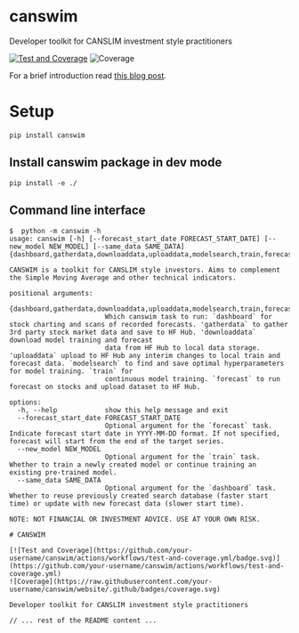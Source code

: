 # canswim
Developer toolkit for CANSLIM investment style practitioners

[![Test and Coverage](https://github.com/your-username/canswim/actions/workflows/test-and-coverage.yml/badge.svg)](https://github.com/your-username/canswim/actions/workflows/test-and-coverage.yml)
![Coverage](https://raw.githubusercontent.com/your-username/canswim/website/.github/badges/coverage.svg)

For a brief introduction read [this blog post](https://medium.com/@ivelin.atanasoff.ivanov/canswim-a-deep-learning-tool-for-canslim-practitioners-2c9740bb0d3d).

# Setup


```
pip install canswim
```


## Install canswim package in dev mode

```
pip install -e ./
```

## Command line interface

```
$  python -m canswim -h
usage: canswim [-h] [--forecast_start_date FORECAST_START_DATE] [--new_model NEW_MODEL] [--same_data SAME_DATA] {dashboard,gatherdata,downloaddata,uploaddata,modelsearch,train,forecast}

CANSWIM is a toolkit for CANSLIM style investors. Aims to complement the Simple Moving Average and other technical indicators.

positional arguments:
  {dashboard,gatherdata,downloaddata,uploaddata,modelsearch,train,forecast}
                        Which canswim task to run: `dashboard` for stock charting and scans of recorded forecasts. 'gatherdata` to gather 3rd party stock market data and save to HF Hub. 'downloaddata` download model training and forecast
                        data from HF Hub to local data storage. 'uploaddata` upload to HF Hub any interim changes to local train and forecast data. `modelsearch` to find and save optimal hyperparameters for model training. `train` for
                        continuous model training. `forecast` to run forecast on stocks and upload dataset to HF Hub.

options:
  -h, --help            show this help message and exit
  --forecast_start_date FORECAST_START_DATE
                        Optional argument for the `forecast` task. Indicate forecast start date in YYYY-MM-DD format. If not specified, forecast will start from the end of the target series.
  --new_model NEW_MODEL
                        Optional argument for the `train` task. Whether to train a newly created model or continue training an existing pre-trained model.
  --same_data SAME_DATA
                        Optional argument for the `dashboard` task. Whether to reuse previously created search database (faster start time) or update with new forecast data (slower start time).

NOTE: NOT FINANCIAL OR INVESTMENT ADVICE. USE AT YOUR OWN RISK.
```

```
# CANSWIM

[![Test and Coverage](https://github.com/your-username/canswim/actions/workflows/test-and-coverage.yml/badge.svg)](https://github.com/your-username/canswim/actions/workflows/test-and-coverage.yml)
![Coverage](https://raw.githubusercontent.com/your-username/canswim/website/.github/badges/coverage.svg)

Developer toolkit for CANSLIM investment style practitioners

// ... rest of the README content ...